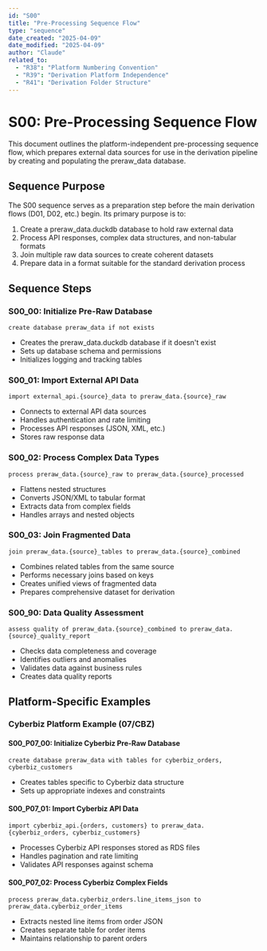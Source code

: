 ```yaml
---
id: "S00"
title: "Pre-Processing Sequence Flow"
type: "sequence"
date_created: "2025-04-09"
date_modified: "2025-04-09"
author: "Claude"
related_to:
  - "R38": "Platform Numbering Convention"
  - "R39": "Derivation Platform Independence"
  - "R41": "Derivation Folder Structure"
---
```


# S00: Pre-Processing Sequence Flow

This document outlines the platform-independent pre-processing sequence flow, which prepares external data sources for use in the derivation pipeline by creating and populating the preraw_data database.

## Sequence Purpose

The S00 sequence serves as a preparation step before the main derivation flows (D01, D02, etc.) begin. Its primary purpose is to:

1. Create a preraw_data.duckdb database to hold raw external data
2. Process API responses, complex data structures, and non-tabular formats
3. Join multiple raw data sources to create coherent datasets
4. Prepare data in a format suitable for the standard derivation process

## Sequence Steps

### S00_00: Initialize Pre-Raw Database
```
create database preraw_data if not exists
```
- Creates the preraw_data.duckdb database if it doesn't exist
- Sets up database schema and permissions
- Initializes logging and tracking tables

### S00_01: Import External API Data
```
import external_api.{source}_data to preraw_data.{source}_raw
```
- Connects to external API data sources
- Handles authentication and rate limiting
- Processes API responses (JSON, XML, etc.)
- Stores raw response data 

### S00_02: Process Complex Data Types
```
process preraw_data.{source}_raw to preraw_data.{source}_processed
```
- Flattens nested structures
- Converts JSON/XML to tabular format
- Extracts data from complex fields
- Handles arrays and nested objects

### S00_03: Join Fragmented Data
```
join preraw_data.{source}_tables to preraw_data.{source}_combined
```
- Combines related tables from the same source
- Performs necessary joins based on keys
- Creates unified views of fragmented data
- Prepares comprehensive dataset for derivation

### S00_90: Data Quality Assessment
```
assess quality of preraw_data.{source}_combined to preraw_data.{source}_quality_report
```
- Checks data completeness and coverage
- Identifies outliers and anomalies
- Validates data against business rules
- Creates data quality reports

## Platform-Specific Examples

### Cyberbiz Platform Example (07/CBZ)

#### S00_P07_00: Initialize Cyberbiz Pre-Raw Database
```
create database preraw_data with tables for cyberbiz_orders, cyberbiz_customers
```
- Creates tables specific to Cyberbiz data structure
- Sets up appropriate indexes and constraints

#### S00_P07_01: Import Cyberbiz API Data
```
import cyberbiz_api.{orders, customers} to preraw_data.{cyberbiz_orders, cyberbiz_customers}
```
- Processes Cyberbiz API responses stored as RDS files
- Handles pagination and rate limiting
- Validates API responses against schema

#### S00_P07_02: Process Cyberbiz Complex Fields
```
process preraw_data.cyberbiz_orders.line_items_json to preraw_data.cyberbiz_order_items
```
- Extracts nested line items from order JSON
- Creates separate table for order items
- Maintains relationship to parent orders